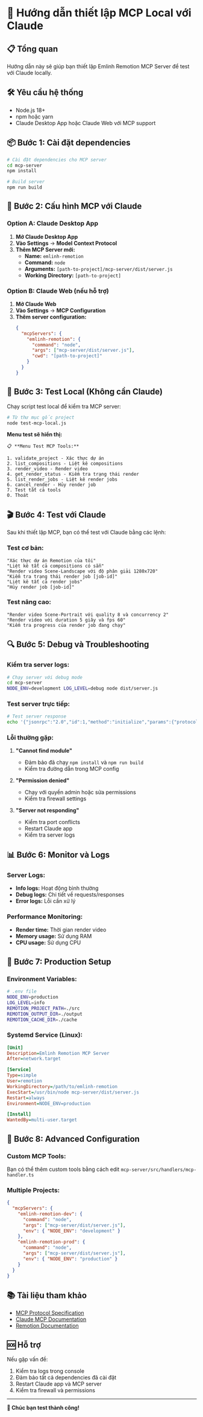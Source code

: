 # 🚀 Hướng dẫn thiết lập MCP Local với Claude

## 📋 Tổng quan

Hướng dẫn này sẽ giúp bạn thiết lập Emlinh Remotion MCP Server để test với Claude locally.

## 🛠️ Yêu cầu hệ thống

- Node.js 18+ 
- npm hoặc yarn
- Claude Desktop App hoặc Claude Web với MCP support

## 📦 Bước 1: Cài đặt dependencies

```bash
# Cài đặt dependencies cho MCP server
cd mcp-server
npm install

# Build server
npm run build
```

## 🔧 Bước 2: Cấu hình MCP với Claude

### Option A: Claude Desktop App

1. **Mở Claude Desktop App**
2. **Vào Settings** → **Model Context Protocol**
3. **Thêm MCP Server mới:**
   - **Name:** `emlinh-remotion`
   - **Command:** `node`
   - **Arguments:** `[path-to-project]/mcp-server/dist/server.js`
   - **Working Directory:** `[path-to-project]`

### Option B: Claude Web (nếu hỗ trợ)

1. **Mở Claude Web**
2. **Vào Settings** → **MCP Configuration**
3. **Thêm server configuration:**
   ```json
   {
     "mcpServers": {
       "emlinh-remotion": {
         "command": "node",
         "args": ["mcp-server/dist/server.js"],
         "cwd": "[path-to-project]"
       }
     }
   }
   ```

## 🧪 Bước 3: Test Local (Không cần Claude)

Chạy script test local để kiểm tra MCP server:

```bash
# Từ thư mục gốc project
node test-mcp-local.js
```

**Menu test sẽ hiển thị:**
```
📋 **Menu Test MCP Tools:**

1. validate_project - Xác thực dự án
2. list_compositions - Liệt kê compositions  
3. render_video - Render video
4. get_render_status - Kiểm tra trạng thái render
5. list_render_jobs - Liệt kê render jobs
6. cancel_render - Hủy render job
7. Test tất cả tools
0. Thoát
```

## 🎬 Bước 4: Test với Claude

Sau khi thiết lập MCP, bạn có thể test với Claude bằng các lệnh:

### **Test cơ bản:**
```
"Xác thực dự án Remotion của tôi"
"Liệt kê tất cả compositions có sẵn"
"Render video Scene-Landscape với độ phân giải 1280x720"
"Kiểm tra trạng thái render job [job-id]"
"Liệt kê tất cả render jobs"
"Hủy render job [job-id]"
```

### **Test nâng cao:**
```
"Render video Scene-Portrait với quality 8 và concurrency 2"
"Render video với duration 5 giây và fps 60"
"Kiểm tra progress của render job đang chạy"
```

## 🔍 Bước 5: Debug và Troubleshooting

### **Kiểm tra server logs:**
```bash
# Chạy server với debug mode
cd mcp-server
NODE_ENV=development LOG_LEVEL=debug node dist/server.js
```

### **Test server trực tiếp:**
```bash
# Test server response
echo '{"jsonrpc":"2.0","id":1,"method":"initialize","params":{"protocolVersion":"2024-11-05","capabilities":{},"clientInfo":{"name":"test","version":"1.0.0"}}}' | node mcp-server/dist/server.js
```

### **Lỗi thường gặp:**

1. **"Cannot find module"**
   - Đảm bảo đã chạy `npm install` và `npm run build`
   - Kiểm tra đường dẫn trong MCP config

2. **"Permission denied"**
   - Chạy với quyền admin hoặc sửa permissions
   - Kiểm tra firewall settings

3. **"Server not responding"**
   - Kiểm tra port conflicts
   - Restart Claude app
   - Kiểm tra server logs

## 📊 Bước 6: Monitor và Logs

### **Server Logs:**
- **Info logs:** Hoạt động bình thường
- **Debug logs:** Chi tiết về requests/responses
- **Error logs:** Lỗi cần xử lý

### **Performance Monitoring:**
- **Render time:** Thời gian render video
- **Memory usage:** Sử dụng RAM
- **CPU usage:** Sử dụng CPU

## 🎯 Bước 7: Production Setup

### **Environment Variables:**
```bash
# .env file
NODE_ENV=production
LOG_LEVEL=info
REMOTION_PROJECT_PATH=./src
REMOTION_OUTPUT_DIR=./output
REMOTION_CACHE_DIR=./cache
```

### **Systemd Service (Linux):**
```ini
[Unit]
Description=Emlinh Remotion MCP Server
After=network.target

[Service]
Type=simple
User=remotion
WorkingDirectory=/path/to/emlinh-remotion
ExecStart=/usr/bin/node mcp-server/dist/server.js
Restart=always
Environment=NODE_ENV=production

[Install]
WantedBy=multi-user.target
```

## 🚀 Bước 8: Advanced Configuration

### **Custom MCP Tools:**
Bạn có thể thêm custom tools bằng cách edit `mcp-server/src/handlers/mcp-handler.ts`

### **Multiple Projects:**
```json
{
  "mcpServers": {
    "emlinh-remotion-dev": {
      "command": "node",
      "args": ["mcp-server/dist/server.js"],
      "env": { "NODE_ENV": "development" }
    },
    "emlinh-remotion-prod": {
      "command": "node", 
      "args": ["mcp-server/dist/server.js"],
      "env": { "NODE_ENV": "production" }
    }
  }
}
```

## 📚 Tài liệu tham khảo

- [MCP Protocol Specification](https://modelcontextprotocol.io/)
- [Claude MCP Documentation](https://docs.anthropic.com/claude/docs/model-context-protocol-mcp)
- [Remotion Documentation](https://www.remotion.dev/)

## 🆘 Hỗ trợ

Nếu gặp vấn đề:
1. Kiểm tra logs trong console
2. Đảm bảo tất cả dependencies đã cài đặt
3. Restart Claude app và MCP server
4. Kiểm tra firewall và permissions

---

**🎉 Chúc bạn test thành công!**

